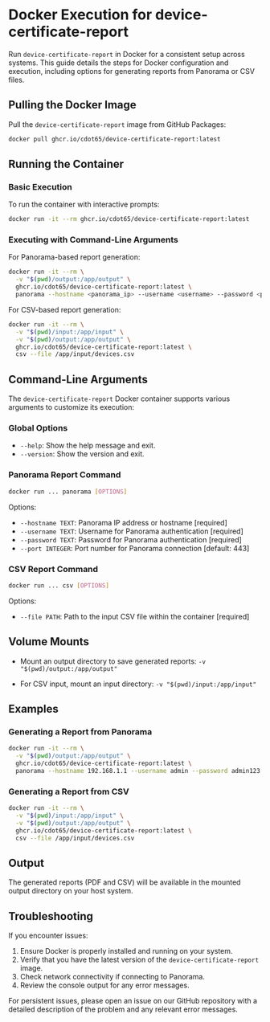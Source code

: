 # Docker Execution for device-certificate-report

Run `device-certificate-report` in Docker for a consistent setup across systems. This guide details the steps for Docker configuration and execution, including options for generating reports from Panorama or CSV files.

## Pulling the Docker Image

Pull the `device-certificate-report` image from GitHub Packages:

```bash
docker pull ghcr.io/cdot65/device-certificate-report:latest
```

## Running the Container

### Basic Execution

To run the container with interactive prompts:

```bash
docker run -it --rm ghcr.io/cdot65/device-certificate-report:latest
```

### Executing with Command-Line Arguments

For Panorama-based report generation:

```bash
docker run -it --rm \
  -v "$(pwd)/output:/app/output" \
  ghcr.io/cdot65/device-certificate-report:latest \
  panorama --hostname <panorama_ip> --username <username> --password <password>
```

For CSV-based report generation:

```bash
docker run -it --rm \
  -v "$(pwd)/input:/app/input" \
  -v "$(pwd)/output:/app/output" \
  ghcr.io/cdot65/device-certificate-report:latest \
  csv --file /app/input/devices.csv
```

## Command-Line Arguments

The `device-certificate-report` Docker container supports various arguments to customize its execution:

### Global Options

- `--help`: Show the help message and exit.
- `--version`: Show the version and exit.

### Panorama Report Command

```bash
docker run ... panorama [OPTIONS]
```

Options:
- `--hostname TEXT`: Panorama IP address or hostname [required]
- `--username TEXT`: Username for Panorama authentication [required]
- `--password TEXT`: Password for Panorama authentication [required]
- `--port INTEGER`: Port number for Panorama connection [default: 443]

### CSV Report Command

```bash
docker run ... csv [OPTIONS]
```

Options:
- `--file PATH`: Path to the input CSV file within the container [required]

## Volume Mounts

- Mount an output directory to save generated reports:
  `-v "$(pwd)/output:/app/output"`

- For CSV input, mount an input directory:
  `-v "$(pwd)/input:/app/input"`

## Examples

### Generating a Report from Panorama

```bash
docker run -it --rm \
  -v "$(pwd)/output:/app/output" \
  ghcr.io/cdot65/device-certificate-report:latest \
  panorama --hostname 192.168.1.1 --username admin --password admin123
```

### Generating a Report from CSV

```bash
docker run -it --rm \
  -v "$(pwd)/input:/app/input" \
  -v "$(pwd)/output:/app/output" \
  ghcr.io/cdot65/device-certificate-report:latest \
  csv --file /app/input/devices.csv
```

## Output

The generated reports (PDF and CSV) will be available in the mounted output directory on your host system.

## Troubleshooting

If you encounter issues:

1. Ensure Docker is properly installed and running on your system.
2. Verify that you have the latest version of the `device-certificate-report` image.
3. Check network connectivity if connecting to Panorama.
4. Review the console output for any error messages.

For persistent issues, please open an issue on our GitHub repository with a detailed description of the problem and any relevant error messages.